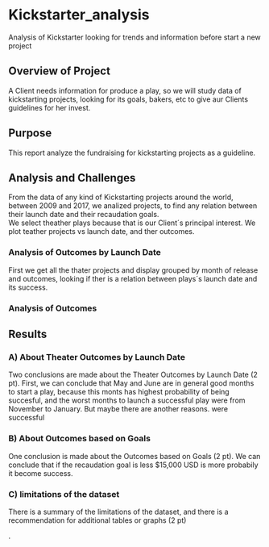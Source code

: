 # Kickstarter_analysis
Analysis of Kickstarter looking for trends and information before start a new project
## Overview of Project
A Client needs information for produce a play, so we will study data of kickstarting projects, looking for its goals, bakers, etc to give aur Clients  guidelines for her invest. 
## Purpose
This report analyze the fundraising for kickstarting projects as a guideline.
## Analysis and Challenges
From the data of any kind of Kickstarting projects around the world, between 2009 and 2017, we analized projects, to find any relation between their launch date and their recaudation goals.  
We select theather plays because that is our Client´s principal interest. We plot teather projects vs launch date, and ther outcomes.  
### Analysis of Outcomes by Launch Date
First we get all the thater projects and display grouped by month of release and outcomes, looking if ther is a relation between plays´s launch date and its success. 
### Analysis of Outcomes 





## Results
### A) About Theater Outcomes by Launch Date
Two conclusions are made about the Theater Outcomes by Launch Date (2 pt).
 First, we can conclude that May and June are in general good months to start a play, because  this monts has highest probability of being succesful, and the worst months to launch a successful play  were from November to January. But maybe there are another reasons. 
 were successful 
### B) About Outcomes based on Goals
One conclusion is made about the Outcomes based on Goals (2 pt).
We can conclude that if the recaudation goal is less $15,000 USD is more probabily it become success. 
### C) limitations of the dataset
There is a summary of the limitations of the dataset, and there is a recommendation for additional tables or graphs (2 pt)

.
